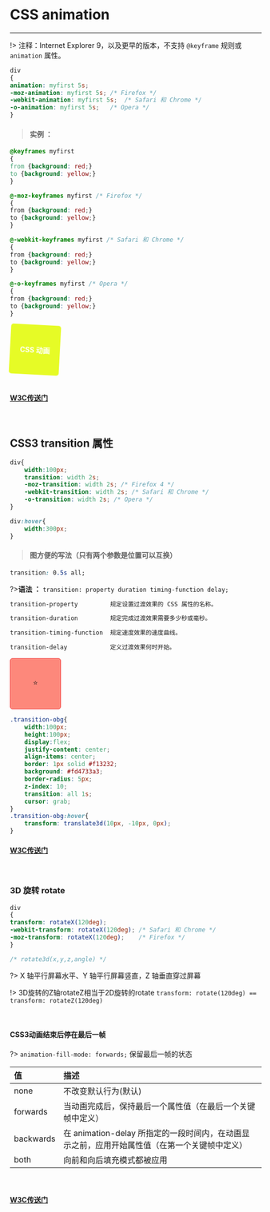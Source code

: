 # CSS animation

---

!> 注释：Internet Explorer 9，以及更早的版本，不支持 `@keyframe` 规则或 `animation` 属性。

```css
div
{
animation: myfirst 5s;
-moz-animation: myfirst 5s;	/* Firefox */
-webkit-animation: myfirst 5s;	/* Safari 和 Chrome */
-o-animation: myfirst 5s;	/* Opera */
}

```

>#### 实例 ：
```css
@keyframes myfirst
{
from {background: red;}
to {background: yellow;}
}

@-moz-keyframes myfirst /* Firefox */
{
from {background: red;}
to {background: yellow;}
}

@-webkit-keyframes myfirst /* Safari 和 Chrome */
{
from {background: red;}
to {background: yellow;}
}

@-o-keyframes myfirst /* Opera */
{
from {background: red;}
to {background: yellow;}
}
```

<div class="animation-obg">
    CSS 动画
</div>

<br>

#### [W3C传送门](https://www.w3school.com.cn/css3/css3_animation.asp)

<br>

## CSS3 transition 属性

```css
div{
    width:100px;
    transition: width 2s;
    -moz-transition: width 2s; /* Firefox 4 */
    -webkit-transition: width 2s; /* Safari 和 Chrome */
    -o-transition: width 2s; /* Opera */
}

div:hover{
    width:300px;
}

```

>#### 图方便的写法（只有两个参数是位置可以互换）

```css
transition: 0.5s all;

```

?>**语法 ：** `transition: property duration timing-function delay;`

```bash
transition-property	        规定设置过渡效果的 CSS 属性的名称。

transition-duration	        规定完成过渡效果需要多少秒或毫秒。

transition-timing-function	规定速度效果的速度曲线。

transition-delay	        定义过渡效果何时开始。

```

<div class="transition-obg">⭐</div>

```css
.transition-obg{
    width:100px;
    height:100px;
    display:flex;
    justify-content: center;
    align-items: center;
    border: 1px solid #f13232;
    background: #fd4733a3;
    border-radius: 5px;
    z-index: 10;
    transition: all 1s;
    cursor: grab;
}
.transition-obg:hover{
    transform: translate3d(10px, -10px, 0px);
}

```
#### [W3C传送门](https://www.w3school.com.cn/cssref/pr_transition.asp)

<br>

###  3D 旋转 rotate
```css
div
{
transform: rotateX(120deg);
-webkit-transform: rotateX(120deg);	/* Safari 和 Chrome */
-moz-transform: rotateX(120deg);	/* Firefox */
}

/* rotate3d(x,y,z,angle) */
```

?> X 轴平行屏幕水平、Y 轴平行屏幕竖直，Z 轴垂直穿过屏幕


!> 3D旋转的Z轴rotateZ相当于2D旋转的rotate   `transform: rotate(120deg) == transform: rotateZ(120deg)`

<br>

#### CSS3动画结束后停在最后一帧

?> `animation-fill-mode: forwards;`   保留最后一帧的状态

| 值 |描述 |
| :-------- | :--------|
| none | 不改变默认行为(默认) |
| forwards | 当动画完成后，保持最后一个属性值（在最后一个关键帧中定义） |
| backwards | 在 animation-delay 所指定的一段时间内，在动画显示之前，应用开始属性值（在第一个关键帧中定义） |
| both | 向前和向后填充模式都被应用 |

<br>

#### [W3C传送门](https://www.w3school.com.cn/css3/css3_3dtransform.asp)




<script>

</script>

<style>
.animation-obg{
    width: 100px;
    height: 100px;
    text-align:center;
    background: #fffa1d;
    display:flex;
    justify-content: center;
    align-items: center;
    color: #fff;
    position: relative;
    font-weight: bold;
    animation: animation 5s infinite;
    -moz-animation: animation 5s infinite;
    -webkit-animation: animation 5s infinite;
    -o-animation: animation 5s infinite;
    border-radius: 5px;
    -webkit-border-radius: 5px;
}
/* linear-gradient(45deg, #fffa1d, #59ff56, #00d7ff) */
@keyframes animation
{
    0% {
        transform: rotate(0deg);
        left: 0px;
        background:#fffa1d;
    }
    20% {
        transform: rotate(20deg);
        left: 0px;
         background: #59ff56;

    }
    40% {
        transform: rotate(0deg,0deg,0deg);
        left: 500px;
        background:#00d7ff;

    }
    60% {
        transform: rotate(0deg,180deg,0deg);
        transform: tr(0deg);
        left: 500px;
        background:#00d7ff;

    }
    80% {
        transform: rotate(0deg,360deg,0deg);
        left: 500px;
        background:#59ff56;
    }
    100% {
        transform: rotate(-360deg);
        left: 0px;
        background: #fffa1d;
    }
}
.transition-obg{
    width:100px;
    height:100px;
    display:flex;
    justify-content: center;
    align-items: center;
    border: 1px solid #f13232;
    background: #fd4733a3;
    border-radius: 5px;
    z-index: 10;
    transition: all 1s;
    cursor: grab;
}
.transition-obg:hover{
    transform: translate3d(10px, -10px, 0px);
}
</style>